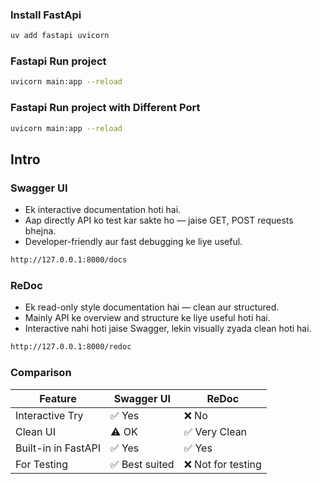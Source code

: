 

### Install FastApi
```bash
uv add fastapi uvicorn 
```

### Fastapi Run project 
```bash
uvicorn main:app --reload
```

### Fastapi Run project with Different Port
```bash
uvicorn main:app --reload
```


## Intro


### Swagger UI

* Ek interactive documentation hoti hai.
* Aap directly API ko test kar sakte ho — jaise GET, POST requests bhejna.
* Developer-friendly aur fast debugging ke liye useful.

```bash
http://127.0.0.1:8000/docs
```

### ReDoc

* Ek read-only style documentation hai — clean aur structured.
* Mainly API ke overview and structure ke liye useful hoti hai.
* Interactive nahi hoti jaise Swagger, lekin visually zyada clean hoti hai.
```bash
http://127.0.0.1:8000/redoc
```

### Comparison
| Feature             | Swagger UI    | ReDoc             |
| ------------------- | ------------- | ----------------- |
| Interactive Try     | ✅ Yes         | ❌ No              |
| Clean UI            | ⚠️ OK         | ✅ Very Clean      |
| Built-in in FastAPI | ✅ Yes         | ✅ Yes             |
| For Testing         | ✅ Best suited | ❌ Not for testing |
